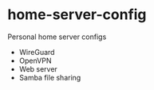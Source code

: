 # home-server-config
Personal home server configs

- WireGuard
- OpenVPN
- Web server
- Samba file sharing
